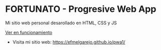 # FORTUNATO - Progresive Web App

Mi sitio web personal desarollado en HTML, CSS y JS

[Ver en funcionamiento](https://efmelgarejo.github.io/PWA_MyWebApp/)

* Visita mi sitio web: https://efmelgarejo.github.io/pwa1/
